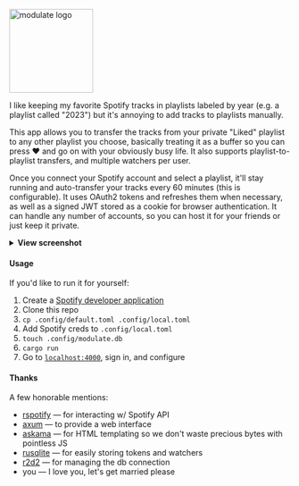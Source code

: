 <p>
  <picture>
    <source media="(prefers-color-scheme: dark)" srcset="https://github.com/zaknesler/modulate/assets/7189795/1c5f53fc-d014-4e7b-8c61-7122dedb7445">
    <source media="(prefers-color-scheme: light)" srcset="https://github.com/zaknesler/modulate/assets/7189795/1e6e73b4-2be5-40cb-9a59-d1983c4d5448">
    <img src="https://github.com/zaknesler/modulate/assets/7189795/1e6e73b4-2be5-40cb-9a59-d1983c4d5448" alt="modulate logo" width="150">
  </picture>
</p>

I like keeping my favorite Spotify tracks in playlists labeled by year (e.g. a playlist called "2023") but it's annoying to add tracks to playlists manually.

This app allows you to transfer the tracks from your private "Liked" playlist to any other playlist you choose, basically treating it as a buffer so you can press ❤️ and go on with your obviously busy life. It also supports playlist-to-playlist transfers, and multiple watchers per user.

Once you connect your Spotify account and select a playlist, it'll stay running and auto-transfer your tracks every 60 minutes (this is configurable). It uses OAuth2 tokens and refreshes them when necessary, as well as a signed JWT stored as a cookie for browser authentication. It can handle any number of accounts, so you can host it for your friends or just keep it private.

<details>
  <summary><strong>View screenshot</strong></summary>
  <img src="https://github.com/zaknesler/modulate/assets/7189795/f327d0a2-823c-469d-9b20-084555fd3381" alt="screenshot of app after configuring 2 watchers" width="400">
</details>

#### Usage

If you'd like to run it for yourself:

1. Create a [Spotify developer application](https://developer.spotify.com/dashboard)
1. Clone this repo
1. `cp .config/default.toml .config/local.toml`
1. Add Spotify creds to `.config/local.toml`
1. `touch .config/modulate.db`
1. `cargo run`
1. Go to [`localhost:4000`](http://localhost:4000), sign in, and configure

#### Thanks

A few honorable mentions:

- [rspotify](https://github.com/ramsayleung/rspotify) — for interacting w/ Spotify API
- [axum](https://github.com/tokio-rs/axum) — to provide a web interface
- [askama](https://github.com/djc/askama) — for HTML templating so we don't waste precious bytes with pointless JS
- [rusqlite](https://github.com/rusqlite/rusqlite) — for easily storing tokens and watchers
- [r2d2](https://github.com/sfackler/r2d2) — for managing the db connection
- you — I love you, let's get married please
